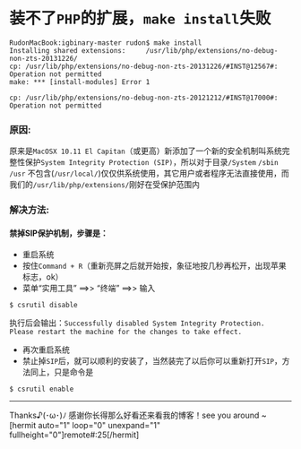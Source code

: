 # 装不了`PHP`的扩展，`make install`失败
```
RudonMacBook:igbinary-master rudon$ make install
Installing shared extensions:     /usr/lib/php/extensions/no-debug-non-zts-20131226/
cp: /usr/lib/php/extensions/no-debug-non-zts-20131226/#INST@12567#: Operation not permitted
make: *** [install-modules] Error 1

cp: /usr/lib/php/extensions/no-debug-non-zts-20121212/#INST@17000#: Operation not permitted
```
### 原因:
原来是`MacOSX 10.11 El Capitan`（或更高）新添加了一个新的安全机制叫系统完整性保护`System Integrity Protection (SIP)`，所以对于目录`/System` `/sbin` `/usr`
不包含(`/usr/local/`)仅仅供系统使用，其它用户或者程序无法直接使用，而我们的`/usr/lib/php/extensions/`刚好在受保护范围内
### 解决方法:
#### 禁掉SIP保护机制，步骤是：
- 重启系统
- 按住`Command + R`（重新亮屏之后就开始按，象征地按几秒再松开，出现苹果标志，ok）
- 菜单“实用工具” ==>> “终端” ==>> 输入
```shell
$ csrutil disable
```
执行后会输出：`Successfully disabled System Integrity Protection. Please restart the machine for the changes to take effect.`
- 再次重启系统
- 禁止掉`SIP`后，就可以顺利的安装了，当然装完了以后你可以重新打开`SIP`，方法同上，只是命令是
```shell
$ csrutil enable
```

------------

Thanks♪(･ω･)ﾉ 感谢你长得那么好看还来看我的博客！see you around ~
[hermit auto="1" loop="0" unexpand="1" fullheight="0"]remote#:25[/hermit]